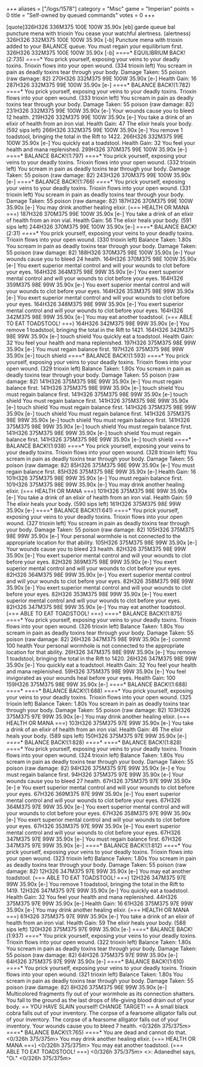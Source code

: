 +++
aliases = ["/logs/1578"]
category = "Misc"
game = "Imperian"
points = 0
title = "Self-owned by queued commands"
votes = 0
+++


[quote]326H326 336M375 100E 100W 35.90x [eb] garde
queue bal puncture mena with trioxin
You cease your watchful alertness. (alertness)
326H326 332M375 100E 100W 35.90x [-b] 
Puncture mena with trioxin added to your BALANCE queue.
You must regain your equilibrium first.
326H326 332M375 100E 100W 35.90x [-b] 
*=*=*=*=* EQUILIBRIUM BACK!(2:735) *=*=*=*=*
You prick yourself, exposing your veins to your deadly toxins.
Trioxin flows into your open wound. (334 trioxin left)
You scream in pain as deadly toxins tear through your body.
Damage Taken: 55 poison (raw damage: 82)
270H326 332M375 99E 100W 35.90x [e-] 
Health Gain: 16
287H326 332M375 99E 100W 35.90x [e-] 
*=*=*=*=* BALANCE BACK!(1:782) *=*=*=*=*
You prick yourself, exposing your veins to your deadly toxins.
Trioxin flows into your open wound. (333 trioxin left)
You scream in pain as deadly toxins tear through your body.
Damage Taken: 55 poison (raw damage: 82)
231H326 332M375 99E 100W 35.90x [e-] 
Your wounds cause you to bleed 12 health.
219H326 332M375 99E 100W 35.90x [e-] 
You take a drink of an elixir of health from an iron vial.
Health Gain: 47
The elixir heals your body. (592 sips left)
266H326 332M375 99E 100W 35.90x [e-] 
You remove 1 toadstool, bringing the total in the Rift to 1422.
266H326 332M375 99E 100W 35.90x [e-] 
You quickly eat a toadstool.
Health Gain: 32
You feel your health and mana replenished.
299H326 370M375 99E 100W 35.90x [e-] 
*=*=*=*=* BALANCE BACK!(1:797) *=*=*=*=*
You prick yourself, exposing your veins to your deadly toxins.
Trioxin flows into your open wound. (332 trioxin left)
You scream in pain as deadly toxins tear through your body.
Damage Taken: 55 poison (raw damage: 82)
243H326 370M375 99E 100W 35.90x [e-] 
*=*=*=*=* BALANCE BACK!(1:766) *=*=*=*=*
You prick yourself, exposing your veins to your deadly toxins.
Trioxin flows into your open wound. (331 trioxin left)
You scream in pain as deadly toxins tear through your body.
Damage Taken: 55 poison (raw damage: 82)
187H326 370M375 99E 100W 35.90x [e-] 
You may drink another healing elixir. (=== HEALTH OR MANA ===)
187H326 370M375 99E 100W 35.90x [e-] 
You take a drink of an elixir of health from an iron vial.
Health Gain: 56
The elixir heals your body. (591 sips left)
244H326 370M375 99E 100W 35.90x [e-] 
*=*=*=*=* BALANCE BACK!(2:31) *=*=*=*=*
You prick yourself, exposing your veins to your deadly toxins.
Trioxin flows into your open wound. (330 trioxin left)
Balance Taken: 1.80s
You scream in pain as deadly toxins tear through your body.
Damage Taken: 55 poison (raw damage: 82)
188H326 370M375 98E 100W 35.90x [e-] 
Your wounds cause you to bleed 24 health.
164H326 370M375 98E 100W 35.90x [e-] 
You exert superior mental control and will your wounds to clot before your eyes.
164H326 364M375 98E 99W 35.90x [e-] 
You exert superior mental control and will your wounds to clot before your eyes.
164H326 359M375 98E 99W 35.90x [e-] 
You exert superior mental control and will your wounds to clot before your eyes.
164H326 353M375 98E 99W 35.90x [e-] 
You exert superior mental control and will your wounds to clot before your eyes.
164H326 348M375 98E 99W 35.90x [e-] 
You exert superior mental control and will your wounds to clot before your eyes.
164H326 342M375 98E 99W 35.90x [e-] 
You may eat another toadstool. (=== ABLE TO EAT TOADSTOOL! ===)
164H326 342M375 98E 99W 35.90x [e-] 
You remove 1 toadstool, bringing the total in the Rift to 1421.
164H326 342M375 98E 99W 35.90x [e-] touch shield
You quickly eat a toadstool.
Health Gain: 32
You feel your health and mana replenished.
197H326 375M375 98E 99W 35.90x [e-] 
You must regain balance first.
197H326 375M375 98E 99W 35.90x [e-] touch shield
*=*=*=*=* BALANCE BACK!(1:593) *=*=*=*=*
You prick yourself, exposing your veins to your deadly toxins.
Trioxin flows into your open wound. (329 trioxin left)
Balance Taken: 1.80s
You scream in pain as deadly toxins tear through your body.
Damage Taken: 55 poison (raw damage: 82)
141H326 375M375 98E 99W 35.90x [e-] 
You must regain balance first.
141H326 375M375 98E 99W 35.90x [e-] touch shield
You must regain balance first.
141H326 375M375 98E 99W 35.90x [e-] touch shield
You must regain balance first.
141H326 375M375 98E 99W 35.90x [e-] touch shield
You must regain balance first.
141H326 375M375 98E 99W 35.90x [e-] touch shield
You must regain balance first.
141H326 375M375 98E 99W 35.90x [e-] touch shield
You must regain balance first.
141H326 375M375 98E 99W 35.90x [e-] touch shield
You must regain balance first.
141H326 375M375 98E 99W 35.90x [e-] touch shield
You must regain balance first.
141H326 375M375 98E 99W 35.90x [e-] touch shield
*=*=*=*=* BALANCE BACK!(1:938) *=*=*=*=*
You prick yourself, exposing your veins to your deadly toxins.
Trioxin flows into your open wound. (328 trioxin left)
You scream in pain as deadly toxins tear through your body.
Damage Taken: 55 poison (raw damage: 82)
85H326 375M375 98E 99W 35.90x [e-] 
You must regain balance first.
85H326 375M375 98E 99W 35.90x [e-] 
Health Gain: 16
101H326 375M375 98E 99W 35.90x [e-] 
You must regain balance first.
101H326 375M375 98E 99W 35.90x [e-] 
You may drink another healing elixir. (=== HEALTH OR MANA ===)
101H326 375M375 98E 99W 35.90x [e-] 
You take a drink of an elixir of health from an iron vial.
Health Gain: 59
The elixir heals your body. (590 sips left)
161H326 375M375 98E 99W 35.90x [e-] 
*=*=*=*=* BALANCE BACK!(1:641) *=*=*=*=*
You prick yourself, exposing your veins to your deadly toxins.
Trioxin flows into your open wound. (327 trioxin left)
You scream in pain as deadly toxins tear through your body.
Damage Taken: 55 poison (raw damage: 82)
105H326 375M375 98E 99W 35.90x [e-] 
Your personal wormhole is not connected to the appropriate location for that ability.
105H326 375M375 98E 99W 35.90x [e-] 
Your wounds cause you to bleed 23 health.
82H326 375M375 98E 99W 35.90x [e-] 
You exert superior mental control and will your wounds to clot before your eyes.
82H326 369M375 98E 99W 35.90x [e-] 
You exert superior mental control and will your wounds to clot before your eyes.
82H326 364M375 98E 99W 35.90x [e-] 
You exert superior mental control and will your wounds to clot before your eyes.
82H326 358M375 98E 99W 35.90x [e-] 
You exert superior mental control and will your wounds to clot before your eyes.
82H326 353M375 98E 99W 35.90x [e-] 
You exert superior mental control and will your wounds to clot before your eyes.
82H326 347M375 98E 99W 35.90x [e-] 
You may eat another toadstool. (=== ABLE TO EAT TOADSTOOL! ===)
*=*=*=*=* BALANCE BACK!(1:875) *=*=*=*=*
You prick yourself, exposing your veins to your deadly toxins.
Trioxin flows into your open wound. (326 trioxin left)
Balance Taken: 1.80s
You scream in pain as deadly toxins tear through your body.
Damage Taken: 55 poison (raw damage: 82)
26H326 347M375 98E 99W 35.90x [e-] commit 100 health
Your personal wormhole is not connected to the appropriate location for that ability.
26H326 347M375 98E 99W 35.90x [e-] 
You remove 1 toadstool, bringing the total in the Rift to 1420.
26H326 347M375 98E 99W 35.90x [e-] 
You quickly eat a toadstool.
Health Gain: 32
You feel your health and mana replenished.
59H326 375M375 98E 99W 35.90x [e-] 
You feel invigorated as your wounds heal before your eyes.
Health Gain: 100
159H326 375M375 98E 99W 35.90x [e-] 
*=*=*=*=* BALANCE BACK!(1:688) *=*=*=*=*
*=*=*=*=* BALANCE BACK!(1:688) *=*=*=*=*
You prick yourself, exposing your veins to your deadly toxins.
Trioxin flows into your open wound. (325 trioxin left)
Balance Taken: 1.80s
You scream in pain as deadly toxins tear through your body.
Damage Taken: 55 poison (raw damage: 82)
103H326 375M375 97E 99W 35.90x [e-] 
You may drink another healing elixir. (=== HEALTH OR MANA ===)
103H326 375M375 97E 99W 35.90x [e-] 
You take a drink of an elixir of health from an iron vial.
Health Gain: 46
The elixir heals your body. (589 sips left)
150H326 375M375 97E 99W 35.90x [e-] 
*=*=*=*=* BALANCE BACK!(1:828) *=*=*=*=*
*=*=*=*=* BALANCE BACK!(1:828) *=*=*=*=*
You prick yourself, exposing your veins to your deadly toxins.
Trioxin flows into your open wound. (324 trioxin left)
Balance Taken: 1.80s
You scream in pain as deadly toxins tear through your body.
Damage Taken: 55 poison (raw damage: 82)
94H326 375M375 97E 99W 35.90x [e-] e
You must regain balance first.
94H326 375M375 97E 99W 35.90x [e-] 
Your wounds cause you to bleed 27 health.
67H326 375M375 97E 99W 35.90x [e-] e
You exert superior mental control and will your wounds to clot before your eyes.
67H326 369M375 97E 99W 35.90x [e-] 
You exert superior mental control and will your wounds to clot before your eyes.
67H326 364M375 97E 99W 35.90x [e-] 
You exert superior mental control and will your wounds to clot before your eyes.
67H326 358M375 97E 99W 35.90x [e-] 
You exert superior mental control and will your wounds to clot before your eyes.
67H326 353M375 97E 99W 35.90x [e-] 
You exert superior mental control and will your wounds to clot before your eyes.
67H326 347M375 97E 99W 35.90x [e-] 
You must regain balance first.
67H326 347M375 97E 99W 35.90x [e-] 
*=*=*=*=* BALANCE BACK!(1:812) *=*=*=*=*
You prick yourself, exposing your veins to your deadly toxins.
Trioxin flows into your open wound. (323 trioxin left)
Balance Taken: 1.80s
You scream in pain as deadly toxins tear through your body.
Damage Taken: 55 poison (raw damage: 82)
12H326 347M375 97E 99W 35.90x [e-] 
You may eat another toadstool. (=== ABLE TO EAT TOADSTOOL! ===)
12H326 347M375 97E 99W 35.90x [e-] 
You remove 1 toadstool, bringing the total in the Rift to 1419.
12H326 347M375 97E 99W 35.90x [e-] 
You quickly eat a toadstool.
Health Gain: 32
You feel your health and mana replenished.
44H326 375M375 97E 99W 35.90x [e-] 
Health Gain: 16
61H326 375M375 97E 99W 35.90x [e-] 
You may drink another healing elixir. (=== HEALTH OR MANA ===)
61H326 375M375 97E 99W 35.90x [e-] 
You take a drink of an elixir of health from an iron vial.
Health Gain: 59
The elixir heals your body. (588 sips left)
120H326 375M375 97E 99W 35.90x [e-] 
*=*=*=*=* BALANCE BACK!(1:937) *=*=*=*=*
You prick yourself, exposing your veins to your deadly toxins.
Trioxin flows into your open wound. (322 trioxin left)
Balance Taken: 1.80s
You scream in pain as deadly toxins tear through your body.
Damage Taken: 55 poison (raw damage: 82)
64H326 375M375 97E 99W 35.90x [e-] 
64H326 375M375 97E 99W 35.90x [e-] 
*=*=*=*=* BALANCE BACK!(1:610) *=*=*=*=*
You prick yourself, exposing your veins to your deadly toxins.
Trioxin flows into your open wound. (321 trioxin left)
Balance Taken: 1.80s
You scream in pain as deadly toxins tear through your body.
Damage Taken: 55 poison (raw damage: 82)
8H326 375M375 96E 99W 35.90x [e-] 
Multicolored fragments fly out of your wormhole as its connection shatters.
You fall to the ground as the last drops of life-giving blood drain out of your body.
== YOU HAVE SLAIN yourself! CHANGE TARGET! ==
A small black cobra falls out of your inventory.
The corpse of a fearsome alligator falls out of your inventory.
The corpse of a fearsome alligator falls out of your inventory.
Your wounds cause you to bleed 7 health.
<0/326h 375/375m> 
*=*=*=*=* BALANCE BACK!(1:765) *=*=*=*=*
You are dead and cannot do that.
<0/326h 375/375m> 
You may drink another healing elixir. (=== HEALTH OR MANA ===)
<0/326h 375/375m> 
You may eat another toadstool. (=== ABLE TO EAT TOADSTOOL! ===)
<0/326h 375/375m> 
<<Saboteurs>>: Adanedhel says, "Oi."
<0/326h 375/375m> 
